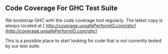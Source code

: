 ## Code Coverage For GHC Test Suite


We bootstrap GHC with the code coverage tool regularly. The
latest copy is always located at [ http://coverage.unsafePerformIO.com/ghc](http://coverage.unsafePerformIO.com/ghc)


This is a possible place to start looking for code that is not currently
tested by our test suite.
